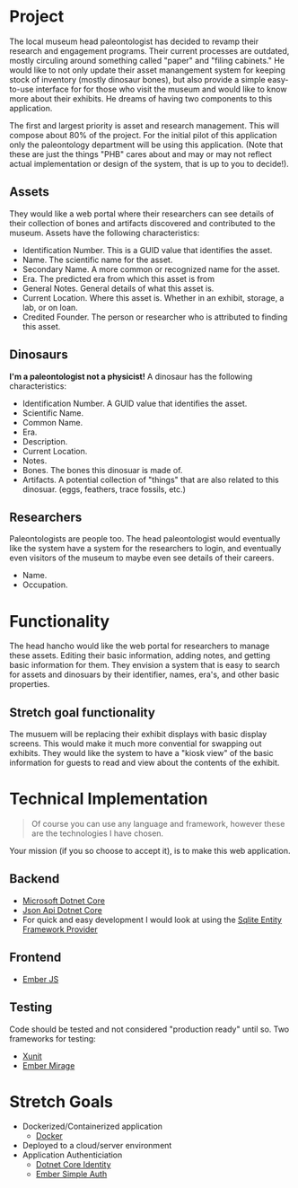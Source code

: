 # Project

The local museum head paleontologist has decided to revamp their research and engagement programs. Their current processes are outdated, mostly circuling around something called "paper" and "filing cabinets." He would like to not only update their asset manangement system for keeping stock of inventory (mostly dinosaur bones), but also provide a simple easy-to-use interface for for those who visit the museum and would like to know more about their exhibits. He dreams of having two components to this application.

The first and largest priority is asset and research management. This will compose about 80% of the project. For the initial pilot of this application only the paleontology department will be using this application. (Note that these are just the things "PHB" cares about and may or may not reflect actual implementation or design of the system, that is up to you to decide!).

## Assets

They would like a web portal where their researchers can see details of their collection of bones and artifacts discovered and contributed to the museum. Assets have the following characteristics:
- Identification Number. This is a GUID value that identifies the asset.
- Name. The scientific name for the asset.
- Secondary Name. A more common or recognized name for the asset.
- Era. The predicted era from which this asset is from
- General Notes. General details of what this asset is.
- Current Location. Where this asset is. Whether in an exhibit, storage, a lab, or on loan.
- Credited Founder. The person or researcher who is attributed to finding this asset.

## Dinosaurs

__I'm a paleontologist not a physicist!__ A dinosaur has the following characteristics:
- Identification Number. A GUID value that identifies the asset.
- Scientific Name.
- Common Name.
- Era.
- Description.
- Current Location.
- Notes.
- Bones. The bones this dinosuar is made of.
- Artifacts. A potential collection of "things" that are also related to this dinosuar. (eggs, feathers, trace fossils, etc.)

## Researchers

Paleontologists are people too. The head paleontologist would eventually like the system have a system for the researchers to login, and eventually even visitors of the museum to maybe even see details of their careers.
- Name.
- Occupation.

# Functionality

The head hancho would like the web portal for researchers to manage these assets. Editing their basic information, adding notes, and getting basic information for them. They envision a system that is easy to search for assets and dinosuars by their identifier, names, era's, and other basic properties.

## Stretch goal functionality

The musuem will be replacing their exhibit displays with basic display screens. This would make it much more convential for swapping out exhibits. They would like the system to have a "kiosk view" of the basic information for guests to read and view about the contents of the exhibit.

# Technical Implementation

> Of course you can use any language and framework, however these are the technologies I have chosen.

Your mission (if you so choose to accept it), is to make this web application.

## Backend

- [Microsoft Dotnet Core](https://docs.microsoft.com/en-us/aspnet/core/?view=aspnetcore-2.2)
- [Json Api Dotnet Core](https://github.com/json-api-dotnet/JsonApiDotNetCore)
- For quick and easy development I would look at using the [Sqlite Entity Framework Provider](https://docs.microsoft.com/en-us/ef/core/get-started/netcore/new-db-sqlite)

## Frontend

- [Ember JS](https://emberjs.com/)

## Testing

Code should be tested and not considered "production ready" until so. Two frameworks for testing:
- [Xunit](https://xunit.github.io/)
- [Ember Mirage](https://www.ember-cli-mirage.com/)

# Stretch Goals
- Dockerized/Containerized application
  - [Docker](https://www.docker.com/)
- Deployed to a cloud/server environment
- Application Authenticiation
  - [Dotnet Core Identity](https://docs.microsoft.com/en-us/aspnet/core/security/authentication/identity?view=aspnetcore-2.2&tabs=visual-studio)
  - [Ember Simple Auth](http://ember-simple-auth.com/)
